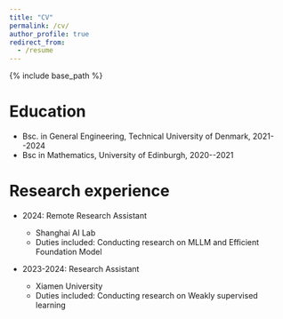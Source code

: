 ```yaml
---
title: "CV"
permalink: /cv/
author_profile: true
redirect_from:
  - /resume
---
```


{% include base_path %}

Education
======
* Bsc. in General Engineering, Technical University of Denmark, 2021--2024
* Bsc in Mathematics, University of Edinburgh, 2020--2021

Research experience
======
* 2024: Remote Research Assistant
  * Shanghai AI Lab
  * Duties included: Conducting research on MLLM and Efficient Foundation Model

* 2023-2024: Research Assistant
  * Xiamen University
  * Duties included: Conducting research on Weakly supervised learning 